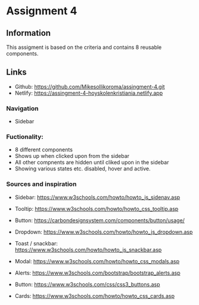 # Assignment 4 

## Information
This assigment is based on the criteria and contains 8 reusable components. 
 
## Links 
- Github: https://github.com/Mikesollikoroma/assingment-4.git
- Netlify: https://assingment-4-hoyskolenkristiania.netlify.app

 ### Navigation 
 - Sidebar 
 
### Fuctionality: 
 -  8 different components 
 -  Shows up when clicked upon from the sidebar 
 -  All other compnents are hidden until cliked upon in the sidebar 
 -  Showing various states etc. disabled, hover and active.


### Sources and inspiration

- Sidebar: https://www.w3schools.com/howto/howto_js_sidenav.asp

- Tooltip: https://www.w3schools.com/howto/howto_css_tooltip.asp

- Button: https://carbondesignsystem.com/components/button/usage/

- Dropdown: https://www.w3schools.com/howto/howto_js_dropdown.asp

- Toast / snackbar: https://www.w3schools.com/howto/howto_js_snackbar.asp

- Modal: https://www.w3schools.com/howto/howto_css_modals.asp

- Alerts: https://www.w3schools.com/bootstrap/bootstrap_alerts.asp

- Button: https://www.w3schools.com/css/css3_buttons.asp

- Cards: https://www.w3schools.com/howto/howto_css_cards.asp



